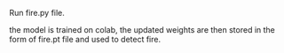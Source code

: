 Run fire.py file.

the model is trained on colab, the updated weights are then stored in the form of fire.pt file and used to detect fire.
